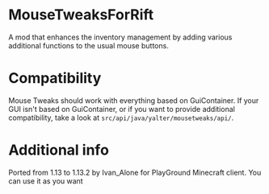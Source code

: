 # MouseTweaksForRift
A mod that enhances the inventory management by adding various additional functions to the usual mouse buttons.

# Compatibility
Mouse Tweaks should work with everything based on GuiContainer. If your GUI isn't based on GuiContainer, or if you want to provide additional compatibility, take a look at `src/api/java/yalter/mousetweaks/api/`.

# Additional info 
Ported from 1.13 to 1.13.2 by Ivan_Alone for PlayGround Minecraft client. You can use it as you want
